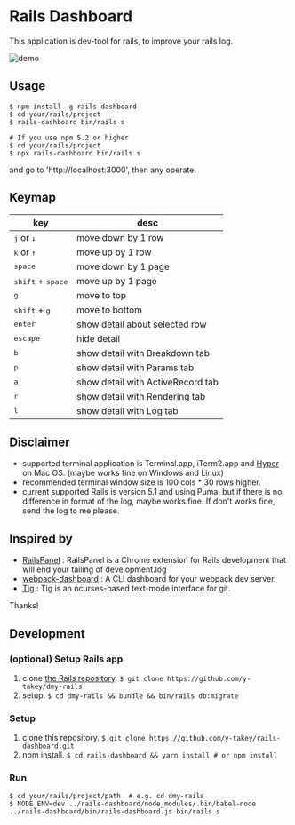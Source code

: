 # Rails Dashboard

This application is dev-tool for rails, to improve your rails log.


![demo](https://raw.githubusercontent.com/y-takey/rails-dashboard/master/demo/demo.gif)

## Usage

```
$ npm install -g rails-dashboard
$ cd your/rails/project
$ rails-dashboard bin/rails s

# If you use npm 5.2 or higher
$ cd your/rails/project
$ npx rails-dashboard bin/rails s
```

and go to 'http://localhost:3000', then any operate.

## Keymap

key | desc
---- | ----
<kbd>j</kbd> or <kbd>↓</kbd> | move down by 1 row
<kbd>k</kbd> or <kbd>↑</kbd> | move up by 1 row
<kbd>space</kbd> | move down by 1 page
<kbd>shift</kbd> + <kbd>space</kbd> | move up by 1 page
<kbd>g</kbd> | move to top
<kbd>shift</kbd> + <kbd>g</kbd> | move to bottom
<kbd>enter</kbd> | show detail about selected row
<kbd>escape</kbd> | hide detail
<kbd>b</kbd> | show detail with Breakdown tab
<kbd>p</kbd> | show detail with Params tab
<kbd>a</kbd> | show detail with ActiveRecord tab
<kbd>r</kbd> | show detail with Rendering tab
<kbd>l</kbd> | show detail with Log tab

## Disclaimer

* supported terminal application is Terminal.app, iTerm2.app and [Hyper](https://hyper.is/) on Mac OS. (maybe works fine on Windows and Linux)
* recommended terminal window size is 100 cols * 30 rows higher.
* current supported Rails is version 5.1 and using Puma. but if there is no difference in format of the log, maybe works fine. If don't works fine, send the log to me please.

## Inspired by

* [RailsPanel](https://github.com/dejan/rails_panel) : RailsPanel is a Chrome extension for Rails development that will end your tailing of development.log
* [webpack-dashboard](https://github.com/FormidableLabs/webpack-dashboard) : A CLI dashboard for your webpack dev server.
* [Tig](https://github.com/jonas/tig) : Tig is an ncurses-based text-mode interface for git.

Thanks!

## Development

### (optional) Setup Rails app

1. clone [the Rails repository](https://github.com/y-takey/dmy-rails). `$ git clone https://github.com/y-takey/dmy-rails`
2. setup. `$ cd dmy-rails && bundle && bin/rails db:migrate`

### Setup

1. clone this repository. `$ git clone https://github.com/y-takey/rails-dashboard.git`
1. npm install. `$ cd rails-dashboard && yarn install # or npm install`

### Run

```
$ cd your/rails/project/path  # e.g. cd dmy-rails
$ NODE_ENV=dev ../rails-dashboard/node_modules/.bin/babel-node ../rails-dashboard/bin/rails-dashboard.js bin/rails s
```

